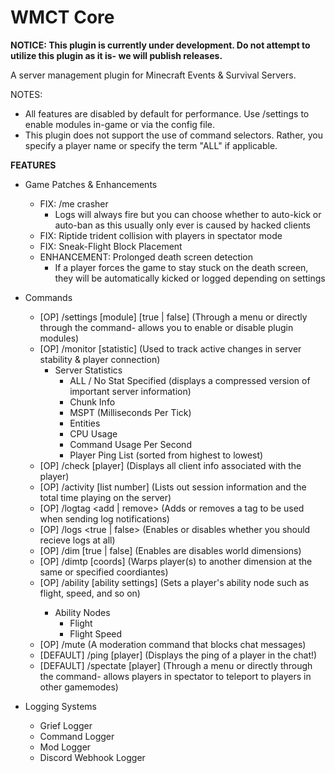 # WMCT Core

**NOTICE: This plugin is currently under development. Do not attempt to utilize this plugin as it is- we will publish releases.**

A server management plugin for Minecraft Events & Survival Servers.

NOTES: 
- All features are disabled by default for performance. Use /settings to enable modules in-game or via the config file.
- This plugin does not support the use of command selectors. Rather, you specify a player name or specify the term "ALL" if applicable.

**FEATURES**
- Game Patches & Enhancements
  - FIX: /me crasher
    - Logs will always fire but you can choose whether to auto-kick or auto-ban as this usually only ever is caused by hacked clients
  - FIX: Riptide trident collision with players in spectator mode
  - FIX: Sneak-Flight Block Placement
  - ENHANCEMENT: Prolonged death screen detection
    - If a player forces the game to stay stuck on the death screen, they will be automatically kicked or logged depending on settings
    
- Commands
  - [OP] /settings [module] [true | false] (Through a menu or directly through the command- allows you to enable or disable plugin modules)
  - [OP] /monitor [statistic] (Used to track active changes in server stability & player connection)
    - Server Statistics
      - ALL / No Stat Specified (displays a compressed version of important server information)
      - Chunk Info
      - MSPT (Milliseconds Per Tick)
      - Entities
      - CPU Usage
      - Command Usage Per Second
      - Player Ping List (sorted from highest to lowest)
  - [OP] /check [player] (Displays all client info associated with the player)
  - [OP] /activity <player> [list number] (Lists out session information and the total time playing on the server)
  - [OP] /logtag <add | remove> <tag> (Adds or removes a tag to be used when sending log notifications)
  - [OP] /logs <true | false> (Enables or disables whether you should recieve logs at all)
  - [OP] /dim <DIM> [true | false] (Enables are disables world dimensions)
  - [OP] /dimtp <player> <DIM> [coords] (Warps player(s) to another dimension at the same or specified coordiantes)
  - [OP] /ability <player> <ability node> [ability settings] (Sets a player's ability node such as flight, speed, and so on)
    - Ability Nodes
      - Flight
      - Flight Speed
  - [OP] /mute <player> <duration number> <duration string> <reason> (A moderation command that blocks chat messages)
  - [DEFAULT] /ping [player] (Displays the ping of a player in the chat!)
  - [DEFAULT] /spectate [player] (Through a menu or directly through the command- allows players in spectator to teleport to players in other gamemodes)

- Logging Systems
  - Grief Logger
  - Command Logger
  - Mod Logger
  - Discord Webhook Logger
